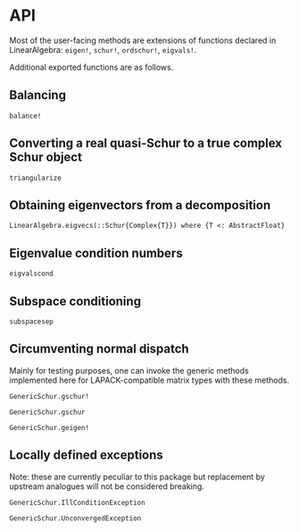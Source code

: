 # API
Most of the user-facing methods are extensions of functions declared in
LinearAlgebra: `eigen!`, `schur!`, `ordschur!`, `eigvals!`.

Additional exported functions are as follows.

## Balancing

```@docs
balance!
```

## Converting a real quasi-Schur to a true complex Schur object

```@docs
triangularize
```

## Obtaining eigenvectors from a decomposition

```@docs
LinearAlgebra.eigvecs(::Schur{Complex{T}}) where {T <: AbstractFloat}

```

## Eigenvalue condition numbers

```@docs
eigvalscond
```

## Subspace conditioning

```@docs
subspacesep
```

## Circumventing normal dispatch
Mainly for testing purposes, one can invoke the generic methods implemented
here for LAPACK-compatible matrix types with these methods.
```@docs
GenericSchur.gschur!

GenericSchur.gschur

GenericSchur.geigen!
```

## Locally defined exceptions
Note: these are currently peculiar to this package but replacement by upstream analogues
will not be considered breaking.
```@docs
GenericSchur.IllConditionException

GenericSchur.UnconvergedException
```
